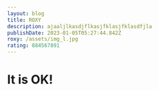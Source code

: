 ```yaml
---
layout: blog
title: ROXY
description: ajaaljlkasdjflkasjfklasjfklasdfjla
publishDate: 2023-01-05T05:27:44.842Z
roxy: /assets/img_l.jpg
rating: 884567891
---
```

# **I﻿t is OK!**